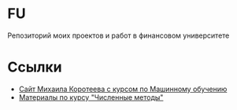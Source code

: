 # FU

Репозиторий моих проектов и работ в финансовом университете


# Ссылки

* [Сайт Михаила Коротеева с курсом по Машинному обучению](https://koroteev.site/ml/)
* [Материалы по курсу &#34;Численные методы&#34;](https://cloud.mail.ru/public/k9Mj/xgQJCZ3Td)

